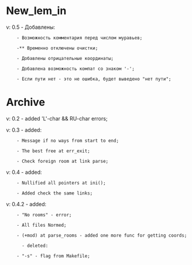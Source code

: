 # New_lem_in

 v: 0.5 - Добавлены:
		
		- Возможность комментария перед числом муравьев;

		-** Временно отключены очистки; 

		- Добавлены отрицательные координаты;
		
		- Добавлена возможность компат со знаком '-';

		- Если пути нет - это не ошибка, будет выведено "нет пути";

# Archive
 v: 0.2 - added 'L'-char && RU-char errors;
 
 v: 0.3 - added:
 
        - Message if no ways from start to end;
        
        - The best free at err_exit;
        
        - Check foreign room at link parse;

 v: 0.4 - added:
		
		- Nullified all pointers at ini();

		- Added check the same links;
		
 v: 0.4.2 - added:
		
		- "No rooms" - error;

		- All files Normed;

		- (+mod) at parse_rooms - added one more func for getting coords;

		  - deleted:
		
		- "-s" - flag from Makefile;